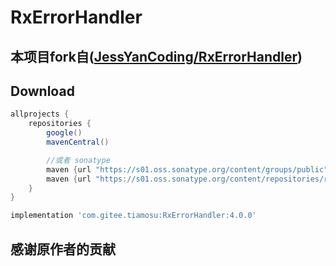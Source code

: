 # RxErrorHandler
## 本项目fork自([JessYanCoding/RxErrorHandler](https://github.com/JessYanCoding/RxErrorHandler))

## Download

```groovy
allprojects {
    repositories {
        google()
        mavenCentral()

        //或者 sonatype
        maven {url "https://s01.oss.sonatype.org/content/groups/public"}
        maven {url "https://s01.oss.sonatype.org/content/repositories/releases"}
    }
}
```

``` groovy
implementation 'com.gitee.tiamosu:RxErrorHandler:4.0.0'
```

## 感谢原作者的贡献